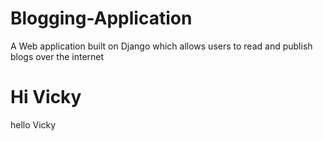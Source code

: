 # Blogging-Application

A Web application built on Django which allows users to read and publish blogs over the internet

# Hi Vicky
hello Vicky
